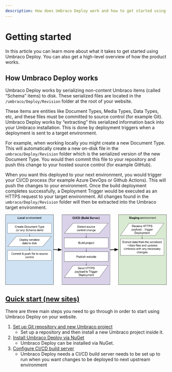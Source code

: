 ```yaml
---
description: How does Umbraco Deploy work and how to get started using Umbraco Deploy
---
```


# Getting started

In this article you can learn more about what it takes to get started using Umbraco Deploy. You can also get a high-level overview of how the product works.

## How Umbraco Deploy works

Umbraco Deploy works by serializing non-content Umbraco items (called “Schema” items) to disk. These serialized files are located in the `/umbraco/Deploy/Revision` folder at the root of your website.

These items are entities like Document Types, Media Types, Data Types, etc, and these files must be committed to source control (for example Git). Umbraco Deploy works by “extracting” this serialized information back into your Umbraco installation. This is done by deployment triggers when a deployment is sent to a target environment.

For example, when working locally you might create a new Document Type. This will automatically create a new on-disk file in the `umbraco/Deploy/Revision` folder which is the serialized version of the new Document Type. You would then commit this file to your repository and push this change to your hosted source control (for example GitHub).

When you want this deployed to your next environment, you would trigger your CI/CD process (for example Azure DevOps or Github Actions). This will push the changes to your environment. Once the build deployment completes successfully, a Deployment Trigger would be executed as an HTTPS request to your target environment. All changes found in the `umbraco/Deploy/Revision` folder will then be extracted into the Umbraco target environment.

![Deploy workflow](../images/Deploy_concept%20(1).png)

## [Quick start (new sites)](../installation/install-configure.md)

There are three main steps you need to go through in order to start using Umbraco Deploy on your website.

1. [Set up Git repository and new Umbraco project](../installation/install-configure.md#prerequisites)
   * Set up a repository and then install a new Umbraco project inside it.
2. [Install Umbraco Deploy via NuGet](../installation/install-configure.md#installing-and-configuring-umbraco-deploy)
   * Umbraco Deploy can be installed via NuGet.
3. [Configure CI/CD build server](../getting-started/cicd-pipeline/)
   * Umbraco Deploy needs a CI/CD build server needs to be set up to run when you want changes to be deployed to next upstream environment
